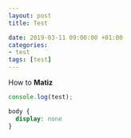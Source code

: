 ```yaml
---
layout: post
title: Test

date: 2019-03-11 09:00:00 +01:00
categories:
- test
tags: [test]
---
```


How to **Matiz**

```js
console.log(test);
```

```css
body {
  display: none
}
```
